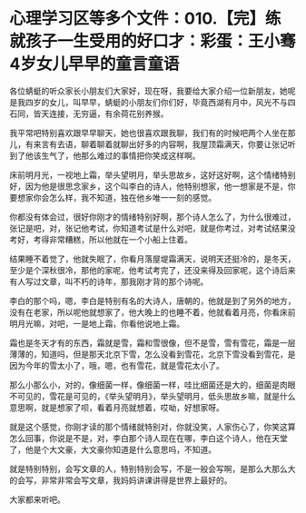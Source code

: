 # 心理学习区等多个文件：010.【完】练就孩子一生受用的好口才：彩蛋：王小骞4岁女儿早早的童言童语

各位蜻蜓的听众家长小朋友们大家好，现在呀，我要给大家介绍一位新朋友，她呢是我四岁的女儿，叫早早，蜻蜓的小朋友们你们好，毕竟西湖有月中，风光不与四石同，皆天连接，无穷逼，有余荷花别养猴。

我平常吧特别喜欢跟早早聊天，她也很喜欢跟我聊，我们有的时候吧两个人坐在那儿，有来言有去语，聊着聊着就聊出好多的内容啊，我屋顶霜满天，你要让张记听到了他该生气了，他那么难过的事情把你笑成这样啊。

床前明月光，一视地上霜，举头望明月，举头思故乡，这好这好啊，这个情绪特别好，因为他是很思念家乡，这个叫李白的诗人，他特别想家，他一想家是不是，你要想家你会怎么样，我不知道，独在他乡唯一一刻的感觉。

你都没有体会过，很好你刚才的情绪特别好啊，那个诗人怎么了，为什么很难过，张记是吧，对，张记他考试，你知道考试是什么对吧，就是你考过，对考试结果没考好，考得非常糟糕，所以他就在一个小船上住着。

结果睡不着觉了，他就失眠了，你看月落屋堤霜满天，说明天还挺冷的，是冬天，至少是个深秋很冷，那他的家呢，他考试考完了，还没来得及回家呢，这个诗后来有人写过文章，叫不朽的诗年，那我刚才背的那个诗呢。

李白的那个吗，嗯，李白是特别有名的大诗人，唐朝的，他就是到了另外的地方，没有在老家，所以呢他就想家了，他大晚上的也睡不着，他就看着月亮，你看床前明月光嘛，对吧，一是地上霜，你看他说地上霜。

霜也是冬天才有的东西，霜就是雪，霜和雪很像，但不是雪，雪有雪花，霜是一层薄薄的，知道吗，但是那天北京下雪，怎么没看到雪花，北京下雪没看到雪花，是因为今年的雪太小了，哦，嗯，也有雪花，就是雪花太小了。

那么小那么小，对的，像细菌一样，像细菌一样，哇比细菌还是大的，细菌是肉眼不可见的，雪花是可见的，《举头望明月》，举头望明月，低头思故乡嘛，就是什么意思啊，就是想家了呗，看着月亮就想着，哎呦，好想家呀。

就是这个感觉，你刚才读的那个情绪就特别对，你就没笑，人家伤心了，你笑这算怎么回事，你说是不是，对，李白那个诗人现在在哪，李白这个诗人，他在天堂了，他是个大文豪，大文豪你知道是什么意思吗，不知道。

就是特别特别，会写文章的人，特别特别会写，不是一般会写啊，是那么大那么大的会写，非常非常会写文章，我妈妈讲课讲得是世界上最好的。

大家都来听吧。